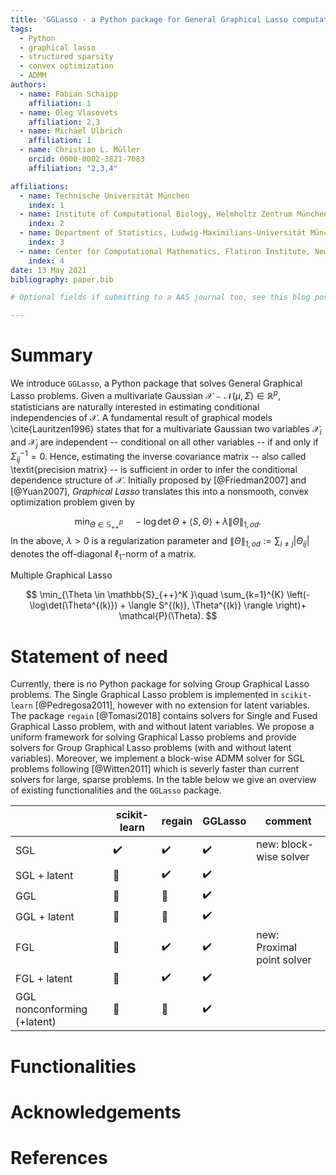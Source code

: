 ```yaml
---
title: 'GGLasso - a Python package for General Graphical Lasso computation'
tags:
  - Python
  - graphical lasso
  - structured sparsity
  - convex optimization
  - ADMM
authors:
  - name: Fabian Schaipp
    affiliation: 1
  - name: Oleg Vlasovets
    affiliation: 2,3
  - name: Michael Ulbrich
    affiliation: 1
  - name: Christian L. Müller
    orcid: 0000-0002-3821-7083
    affiliation: "2,3,4"

affiliations:
  - name: Technische Universität München
    index: 1
  - name: Institute of Computational Biology, Helmholtz Zentrum München
    index: 2
  - name: Department of Statistics, Ludwig-Maximilians-Universität München
    index: 3
  - name: Center for Computational Mathematics, Flatiron Institute, New York
    index: 4
date: 13 May 2021
bibliography: paper.bib

# Optional fields if submitting to a AAS journal too, see this blog post:

---
```


# Summary

We introduce `GGLasso`, a Python package that solves General Graphical Lasso problems. Given a multivariate Gaussian $\mathcal{X} \sim \mathcal{N}(\mu, \Sigma) \in \mathbb{R}^p$, statisticians are naturally interested in estimating conditional independencies of $\mathcal{X}$. A fundamental result of graphical models \cite{Lauritzen1996} states that for a multivariate Gaussian two variables $\mathcal{X}_{i}$ and $\mathcal{X}_j$ are independent -- conditional on all other variables -- if and only if $\Sigma^{-1}_{ij}=0$.
Hence, estimating the inverse covariance matrix -- also called \textit{precision matrix} -- is sufficient in order to infer the conditional dependence structure of $\mathcal{X}$. Initially proposed by [@Friedman2007] and [@Yuan2007], *Graphical Lasso* translates this into a nonsmooth, convex optimization problem given by

$$
\min_{\Theta \in \mathbb{S}^p_{++}} \quad - \log \det \Theta + \langle S,  \Theta \rangle+ \lambda \|\Theta\|_{1,od}.
$$
In the above, $\lambda >0$ is a regularization parameter and $\|\Theta\|_{1,od} := \sum_{i\neq j} |\Theta_{ij}|$ denotes the off-diagonal $\ell_1$-norm of a matrix.

Multiple Graphical Lasso

$$
\min_{\Theta \in \mathbb{S}_{++}^K }\quad \sum_{k=1}^{K} \left(-\log\det(\Theta^{(k)}) + \langle S^{(k)},  \Theta^{(k)} \rangle \right)+ \mathcal{P}(\Theta).
$$




# Statement of need 

Currently, there is no Python package for solving Group Graphical Lasso problems. The Single Graphical Lasso problem is implemented in `scikit-learn` [@Pedregosa2011], however with no extension for latent variables. The package `regain` [@Tomasi2018] contains solvers for Single and Fused Graphical Lasso problem, with and without latent variables. We propose a uniform framework for solving Graphical Lasso problems and provide solvers for Group Graphical Lasso problems (with and without latent variables). Moreover, we implement a block-wise ADMM solver for SGL problems following [@Witten2011] which is severly faster than current solvers for large, sparse problems. In the table below we give an overview of existing functionalities and the `GGLasso` package.

|       | scikit-learn |  regain |  GGLasso | comment |
| ----------- | ----------- | ----------- | ----------- | ----------- |
| SGL              | :heavy_check_mark:    | :heavy_check_mark:       | :heavy_check_mark:       | new: block-wise solver           |
| SGL + latent     | :no_entry_sign:       | :heavy_check_mark:       | :heavy_check_mark:       |             |
| GGL              | :no_entry_sign:       | :no_entry_sign:          | :heavy_check_mark:       |             |
| GGL + latent     | :no_entry_sign:       | :no_entry_sign:          | :heavy_check_mark:       |             |
| FGL              | :no_entry_sign:       | :heavy_check_mark:       | :heavy_check_mark:       | new: Proximal point solver            |
| FGL + latent     | :no_entry_sign:       | :heavy_check_mark:       | :heavy_check_mark:       |             |
| GGL nonconforming  (+latent)    | :no_entry_sign:       | :no_entry_sign:       | :heavy_check_mark:       |             |



# Functionalities


# Acknowledgements
 

# References


